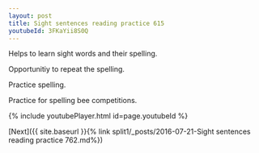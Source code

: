 ```yaml
---
layout: post
title: Sight sentences reading practice 615
youtubeId: 3FKaYii8S0Q
---
```

 
 
Helps to learn sight words and their spelling.

Opportunitiy to repeat the spelling. 

Practice spelling. 
 
Practice for spelling bee competitions. 
 
{% include youtubePlayer.html id=page.youtubeId %}
 
 

[Next]({{ site.baseurl }}{% link  split1/_posts/2016-07-21-Sight sentences reading practice 762.md%})
 
